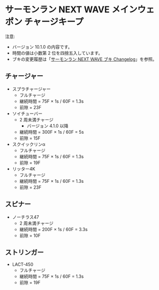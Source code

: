 # サーモンラン NEXT WAVE メインウェポン チャージキープ

注意:

- バージョン 10.1.0 の内容です。
- 時間の値は小数第 2 位を四捨五入しています。
- ブキの変更履歴は「[サーモンラン NEXT WAVE ブキ Changelog](../CHANGELOG.md)」を参照。

## チャージャー

- スプラチャージャー
	- フルチャージ
	- 継続時間 = 75F × 1s / 60F = 1.3s
	- 前隙 = 23F
- ソイチューバー
	- 2 周未満チャージ
		- バージョン 4.1.0 以降
	- 継続時間 = 300F × 1s / 60F = 5s
	- 前隙 = 15F
- スクイックリンα
	- フルチャージ
	- 継続時間 = 75F × 1s / 60F = 1.3s
	- 前隙 = 19F
- リッター4K
	- フルチャージ
	- 継続時間 = 75F × 1s / 60F = 1.3s
	- 前隙 = 23F

## スピナー

- ノーチラス47
	- 2 周未満チャージ
	- 継続時間 = 200F × 1s / 60F = 3.3s
	- 前隙 = 10F

## ストリンガー

- LACT-450
	- フルチャージ
	- 継続時間 = 75F × 1s / 60F = 1.3s
	- 前隙 = 19F
